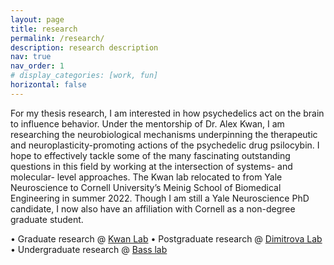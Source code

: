 ```yaml
---
layout: page
title: research
permalink: /research/
description: research description
nav: true
nav_order: 1
# display_categories: [work, fun]
horizontal: false
---
```


For my thesis research, I am interested in how psychedelics act on the brain to influence behavior. Under the mentorship of Dr. Alex Kwan, I am researching the neurobiological mechanisms underpinning the therapeutic and neuroplasticity-promoting actions of the psychedelic drug psilocybin. I hope to effectively tackle some of the many fascinating outstanding questions in this field by working at the intersection of systems- and molecular- level approaches.
The Kwan lab relocated to from Yale Neuroscience to Cornell University’s Meinig School of Biomedical Engineering in summer 2022. Though I am still a Yale Neuroscience PhD candidate, I now also have an affiliation with Cornell as a non-degree graduate student.

• Graduate research @ [Kwan Lab](http://alexkwanlab.org)
• Postgraduate research @ [Dimitrova Lab](http://dimitrovalab.yale.edu)
• Undergraduate research @ [Bass lab](http://basslab.org)



<!-- pages/projects.md -->
<!-- <div class="projects">
{%- if site.enable_project_categories and page.display_categories %}
  <!-- Display categorized projects -->
  <!-- {%- for category in page.display_categories %}
  <h2 class="category">{{ category }}</h2>
  {%- assign categorized_projects = site.projects | where: "category", category -%}
  {%- assign sorted_projects = categorized_projects | sort: "importance" %}
  <!-- Generate cards for each project -->
  <!-- {% if page.horizontal -%}
  <div class="container">
    <div class="row row-cols-2">
    {%- for project in sorted_projects -%}
      {% include projects_horizontal.html %}
    {%- endfor %}
    </div>
  </div>
  {%- else -%}
  <div class="grid">
    {%- for project in sorted_projects -%}
      {% include projects.html %}
    {%- endfor %}
  </div>
  {%- endif -%}
  {% endfor %}

{%- else -%} -->
<!-- Display projects without categories -->
  <!-- {%- assign sorted_projects = site.projects | sort: "importance" -%} -->
  <!-- Generate cards for each project -->
  <!-- {% if page.horizontal -%}
  <div class="container">
    <div class="row row-cols-2">
    {%- for project in sorted_projects -%}
      {% include projects_horizontal.html %}
    {%- endfor %}
    </div>
  </div>
  {%- else -%}
  <div class="grid">
    {%- for project in sorted_projects -%}
      {% include projects.html %}
    {%- endfor %}
  </div>
  {%- endif -%}
{%- endif -%}
</div> -->
